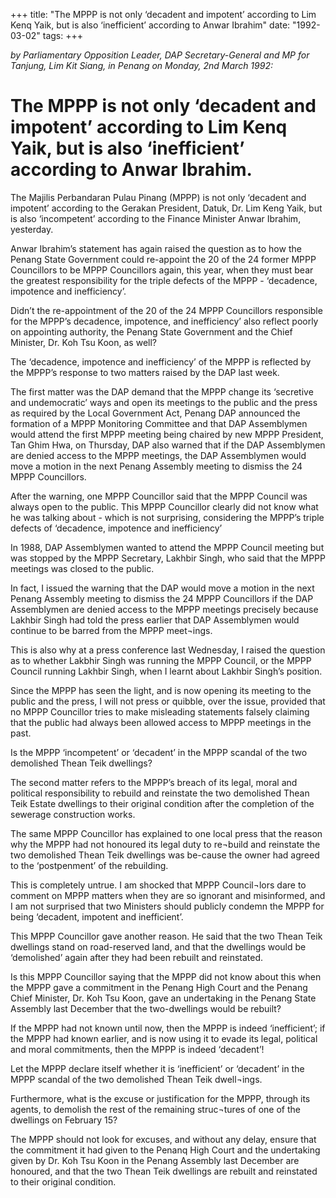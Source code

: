 +++ 
title: "The MPPP is not only ‘decadent and impotent’ according to Lim Kenq Yaik, but is also ‘inefficient’ according to Anwar Ibrahim"
date: "1992-03-02"
tags:
+++

_by Parliamentary Opposition Leader, DAP Secretary-General and MP for Tanjung, Lim Kit Siang, in Penang on Monday, 2nd March 1992:_

# The MPPP is not only ‘decadent and impotent’ according to Lim Kenq Yaik, but is also ‘inefficient’ according to Anwar Ibrahim.

The Majilis Perbandaran Pulau Pinang (MPPP) is not only ‘decadent and impotent’ according to the Gerakan President, Datuk, Dr. Lim Keng Yaik, but is also ‘incompetent’ according to the Finance Minister Anwar Ibrahim, yesterday.</u>

Anwar Ibrahim’s statement has again raised the question as to how the Penang State Government could re-appoint the 20 of the 24 former MPPP Councillors to be MPPP Councillors again, this year, when they must bear the greatest responsibility for the triple defects of the MPPP - ‘decadence, impotence and inefficiency’.

Didn’t the re-appointment of the 20 of the 24 MPPP Councillors responsible for the MPPP’s decadence, impotence, and inefficiency’ also reflect poorly on appointing authority, the Penang State Government and the Chief Minister, Dr. Koh Tsu Koon, as well?

The ‘decadence, impotence and inefficiency’ of the MPPP is reflected by the MPPP’s response to two matters raised by the DAP last week.

The first matter was the DAP demand that the MPPP change its ‘secretive and undemocratic’ ways and open its meetings to the public and the press as required by the Local Government Act, Penang DAP announced the formation of a MPPP Monitoring Committee and that DAP Assemblymen would attend the first MPPP meeting being chaired by new MPPP President, Tan Ghim Hwa, on Thursday, DAP also warned that if the DAP Assemblymen are denied access to the MPPP meetings, the DAP Assemblymen would move a motion in the next Penang Assembly meeting to dismiss the 24 MPPP Councillors.

After the warning, one MPPP Councillor said that the MPPP Council was always open to the public. This MPPP Councillor clearly did not know what he was talking about - which is not surprising, considering    the MPPP’s triple defects of ‘decadence, impotence and inefficiency’

In 1988, DAP Assemblymen wanted to attend the MPPP Council meeting but was stopped by the MPPP Secretary, Lakhbir Singh, who said that the MPPP meetings was closed to the public.

In fact, I issued the warning that the DAP would move a motion in the next Penang Assembly meeting to dismiss the 24 MPPP Councillors if the DAP Assemblymen are denied access to the MPPP meetings precisely because Lakhbir Singh had told the press earlier that DAP Assemblymen would continue to be barred from the MPPP meet¬ings.

This is also why at a press conference last Wednesday, I raised the question as to whether Lakbhir Singh was running the MPPP Council, or the MPPP Council running Lakhbir Singh, when I learnt about    Lakhbir Singh’s position.



Since the MPPP has seen the light, and is now opening its meeting to the public and the press, I will not press or quibble, over the issue, provided  that no MPPP Councillor  tries to make misleading statements falsely claiming that the public had always been allowed access to MPPP meetings in  the past.

Is the MPPP ‘incompetent’ or ‘decadent’ in the MPPP scandal of the two demolished Thean Teik dwellings?

The second matter refers to the MPPP’s breach of its legal, moral and political responsibility to rebuild and reinstate the two demolished Thean Teik Estate dwellings to their original condition after the completion of the sewerage construction works.

The same MPPP Councillor has explained to one local press that the reason why the MPPP had not honoured its legal duty to re¬build and reinstate the two demolished Thean Teik dwellings was be-cause the owner had agreed to the ‘postpenment’ of the rebuilding.

This is completely untrue. I am shocked that MPPP Council¬lors dare to comment on MPPP matters when they are so ignorant and misinformed, and I am not surprised that two Ministers should publicly condemn  the MPPP for being ‘decadent, impotent and inefficient’.

This MPPP Councillor gave another reason. He said that the two Thean Teik dwellings stand on road-reserved land, and that the dwellings would be ‘demolished’ again after they had been rebuilt and reinstated.

Is this MPPP Councillor saying that the MPPP did not know about this when the MPPP gave a commitment in the Penang High Court and the Penang Chief Minister, Dr. Koh Tsu Koon, gave an undertaking in the Penang State Assembly last December that the two-dwellings would be rebuilt?

If the MPPP had not known until now, then the MPPP is indeed ‘inefficient’; if the MPPP had known earlier, and is now using it to evade its legal, political and moral commitments, then the MPPP is indeed ‘decadent’!

Let the MPPP declare itself whether it is ‘inefficient’ or ‘decadent’ in the MPPP scandal of the two demolished Thean Teik dwell¬ings.

Furthermore, what is the excuse or justification for the MPPP, through its agents, to demolish the rest of the remaining struc¬tures of one of the dwellings on February 15?

The MPPP should not look for excuses, and without any delay, ensure that the commitment it had given to the Penanq High Court and the undertaking given by Dr. Koh Tsu Koon in the Penang Assembly last December are honoured, and that the two Thean Teik dwellings are rebuilt and reinstated to their original condition.
 

